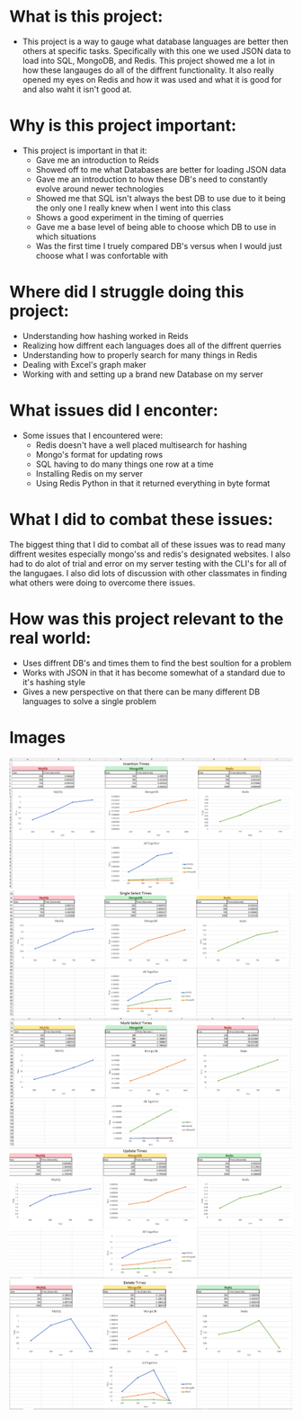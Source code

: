 # What is this project:
  - This project is a way to gauge what database languages are better then others at specific tasks. Specifically with this one we used JSON data to load into SQL, MongoDB, and Redis. This project showed me a lot in how these langauges do all of the diffrent functionality. It also really opened my eyes on Redis and how it was used and what it is good for and also waht it isn't good at.

# Why is this project important:
  - This project is important in that it:
      - Gave me an introduction to Reids
      - Showed off to me what Databases are better for loading JSON data
      - Gave me an introduction to how these DB's need to constantly evolve around newer technologies
      - Showed me that SQL isn't always the best DB to use due to it being the only one I really knew when I went into this class
      - Shows a good experiment in the timing of querries
      - Gave me a base level of being able to choose which DB to use in which situations
      - Was the first time I truely compared DB's versus when I would just choose what I was confortable with

# Where did I struggle doing this project:
  - Understanding how hashing worked in Reids
  - Realizing how diffrent each languages does all of the diffrent querries
  - Understanding how to properly search for many things in Redis
  - Dealing with Excel's graph maker
  - Working with and setting up a brand new Database on my server

# What issues did I enconter:
  - Some issues that I encountered were: 
    - Redis doesn't have a well placed multisearch for hashing
    - Mongo's format for updating rows
    - SQL having to do many things one row at a time
    - Installing Redis on my server
    - Using Redis Python in that it returned everything in byte format

# What I did to combat these issues:
  The biggest thing that I did to combat all of these issues was to read many diffrent wesites especially mongo'ss and redis's designated websites. I also had to do alot of trial and error on my server testing with the CLI's for all of the langugaes. I also did lots of discussion with other classmates in finding what others were doing to overcome there issues. 

# How was this project relevant to the real world:
  - Uses diffrent DB's and times them to find the best soultion for a problem
  - Works with JSON in that it has become somewhat of a standard due to it's hashing style
  - Gives a new perspective on that there can be many different DB languages to solve a single problem

# Images
<img src="Pics/Ins.png">
<img src="Pics/SingSel.png">
<img src="Pics/MulSel.png">
<img src="Pics/Upd.png">
<img src="Pics/Del.png">
